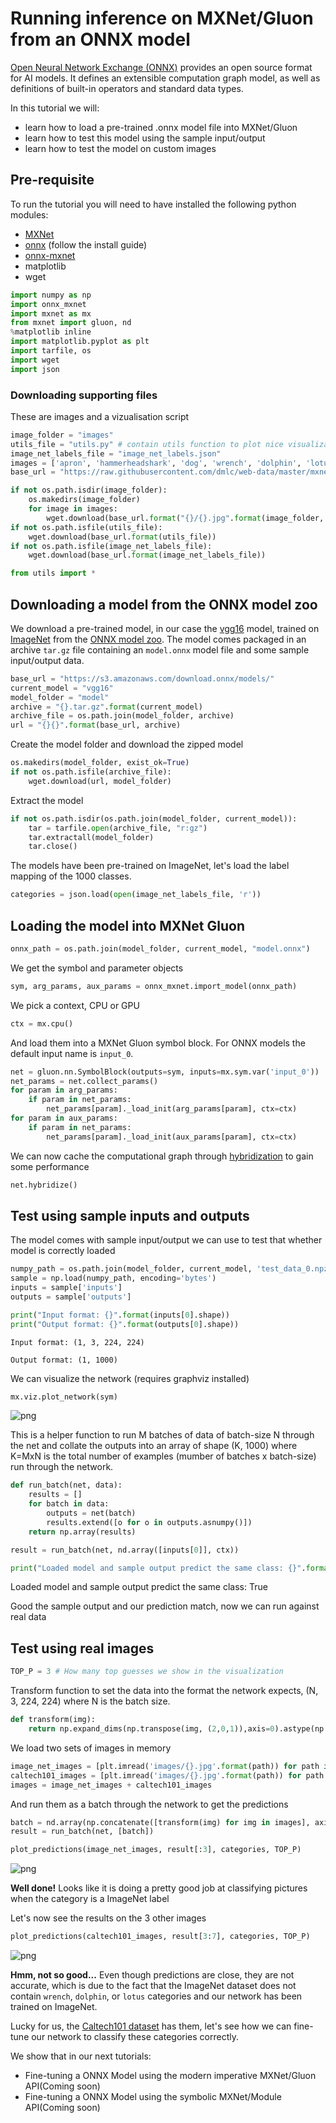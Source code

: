 
# Running inference on MXNet/Gluon from an ONNX model

[Open Neural Network Exchange (ONNX)](https://github.com/onnx/onnx) provides an open source format for AI models. It defines an extensible computation graph model, as well as definitions of built-in operators and standard data types.

In this tutorial we will:
    
- learn how to load a pre-trained .onnx model file into MXNet/Gluon
- learn how to test this model using the sample input/output
- learn how to test the model on custom images

## Pre-requisite

To run the tutorial you will need to have installed the following python modules:
- [MXNet](http://mxnet.incubator.apache.org/install/index.html)
- [onnx](https://github.com/onnx/onnx) (follow the install guide)
- [onnx-mxnet](https://github.com/onnx/onnx-mxnet)
- matplotlib
- wget


```python
import numpy as np
import onnx_mxnet
import mxnet as mx
from mxnet import gluon, nd
%matplotlib inline
import matplotlib.pyplot as plt
import tarfile, os
import wget
import json
```

### Downloading supporting files
These are images and a vizualisation script


```python
image_folder = "images"
utils_file = "utils.py" # contain utils function to plot nice visualization
image_net_labels_file = "image_net_labels.json"
images = ['apron', 'hammerheadshark', 'dog', 'wrench', 'dolphin', 'lotus']
base_url = "https://raw.githubusercontent.com/dmlc/web-data/master/mxnet/doc/tutorials/onnx/{}?raw=true"

if not os.path.isdir(image_folder):
    os.makedirs(image_folder)
    for image in images:
        wget.download(base_url.format("{}/{}.jpg".format(image_folder, image)), image_folder)
if not os.path.isfile(utils_file):
    wget.download(base_url.format(utils_file))       
if not os.path.isfile(image_net_labels_file):
    wget.download(base_url.format(image_net_labels_file))  
```


```python
from utils import *
```

## Downloading a model from the ONNX model zoo

We download a pre-trained model, in our case the [vgg16](https://arxiv.org/abs/1409.1556) model, trained on [ImageNet](http://www.image-net.org/) from the [ONNX model zoo](https://github.com/onnx/models). The model comes packaged in an archive `tar.gz` file containing an `model.onnx` model file and some sample input/output data.


```python
base_url = "https://s3.amazonaws.com/download.onnx/models/" 
current_model = "vgg16"
model_folder = "model"
archive = "{}.tar.gz".format(current_model)
archive_file = os.path.join(model_folder, archive)
url = "{}{}".format(base_url, archive)
```

Create the model folder and download the zipped model


```python
os.makedirs(model_folder, exist_ok=True)
if not os.path.isfile(archive_file):  
    wget.download(url, model_folder)
```

Extract the model


```python
if not os.path.isdir(os.path.join(model_folder, current_model)):
    tar = tarfile.open(archive_file, "r:gz")
    tar.extractall(model_folder)
    tar.close()
```

The models have been pre-trained on ImageNet, let's load the label mapping of the 1000 classes.


```python
categories = json.load(open(image_net_labels_file, 'r'))
```

## Loading the model into MXNet Gluon


```python
onnx_path = os.path.join(model_folder, current_model, "model.onnx")
```

We get the symbol and parameter objects


```python
sym, arg_params, aux_params = onnx_mxnet.import_model(onnx_path)
```

We pick a context, CPU or GPU


```python
ctx = mx.cpu()
```

And load them into a MXNet Gluon symbol block. For ONNX models the default input name is `input_0`.


```python
net = gluon.nn.SymbolBlock(outputs=sym, inputs=mx.sym.var('input_0'))
net_params = net.collect_params()
for param in arg_params:
    if param in net_params:
        net_params[param]._load_init(arg_params[param], ctx=ctx)
for param in aux_params:
    if param in net_params:
        net_params[param]._load_init(aux_params[param], ctx=ctx)
```

We can now cache the computational graph through [hybridization](https://mxnet.incubator.apache.org/tutorials/gluon/hybrid.html) to gain some performance



```python
net.hybridize()
```

## Test using sample inputs and outputs
The model comes with sample input/output we can use to test that whether model is correctly loaded


```python
numpy_path = os.path.join(model_folder, current_model, 'test_data_0.npz')
sample = np.load(numpy_path, encoding='bytes')
inputs = sample['inputs']
outputs = sample['outputs']
```


```python
print("Input format: {}".format(inputs[0].shape))
print("Output format: {}".format(outputs[0].shape))
```

`Input format: (1, 3, 224, 224)` <!--notebook-skip-line-->


`Output format: (1, 1000)` <!--notebook-skip-line-->
    


We can visualize the network (requires graphviz installed)


```python
mx.viz.plot_network(sym)
```




![png](https://raw.githubusercontent.com/dmlc/web-data/master/mxnet/doc/tutorials/onnx/network.png?raw=true)<!--notebook-skip-line-->



This is a helper function to run M batches of data of batch-size N through the net and collate the outputs into an array of shape (K, 1000) where K=MxN is the total number of examples (mumber of batches x batch-size) run through the network.


```python
def run_batch(net, data):
    results = []
    for batch in data:
        outputs = net(batch)
        results.extend([o for o in outputs.asnumpy()])
    return np.array(results)
```


```python
result = run_batch(net, nd.array([inputs[0]], ctx))
```


```python
print("Loaded model and sample output predict the same class: {}".format(np.argmax(result) == np.argmax(outputs[0])))
```

Loaded model and sample output predict the same class: True <!--notebook-skip-line-->


Good the sample output and our prediction match, now we can run against real data

## Test using real images


```python
TOP_P = 3 # How many top guesses we show in the visualization
```


Transform function to set the data into the format the network expects, (N, 3, 224, 224) where N is the batch size.


```python
def transform(img):
    return np.expand_dims(np.transpose(img, (2,0,1)),axis=0).astype(np.float32)
```


We load two sets of images in memory


```python
image_net_images = [plt.imread('images/{}.jpg'.format(path)) for path in ['apron', 'hammerheadshark','dog']]
caltech101_images = [plt.imread('images/{}.jpg'.format(path)) for path in ['wrench', 'dolphin','lotus']]
images = image_net_images + caltech101_images
```

And run them as a batch through the network to get the predictions

```python
batch = nd.array(np.concatenate([transform(img) for img in images], axis=0), ctx=ctx)
result = run_batch(net, [batch])
```


```python
plot_predictions(image_net_images, result[:3], categories, TOP_P)
```


![png](https://raw.githubusercontent.com/dmlc/web-data/master/mxnet/doc/tutorials/onnx/imagenet.png?raw=true)<!--notebook-skip-line-->


**Well done!** Looks like it is doing a pretty good job at classifying pictures when the category is a ImageNet label

Let's now see the results on the 3 other images


```python
plot_predictions(caltech101_images, result[3:7], categories, TOP_P)
```


![png](https://raw.githubusercontent.com/dmlc/web-data/master/mxnet/doc/tutorials/onnx/caltech101.png?raw=true)<!--notebook-skip-line-->


**Hmm, not so good...**  Even though predictions are close, they are not accurate, which is due to the fact that the ImageNet dataset does not contain `wrench`, `dolphin`, or `lotus` categories and our network has been trained on ImageNet.

Lucky for us, the [Caltech101 dataset](http://www.vision.caltech.edu/Image_Datasets/Caltech101/) has them, let's see how we can fine-tune our network to classify these categories correctly.

We show that in our next tutorials:

- Fine-tuning a ONNX Model using the modern imperative MXNet/Gluon API(Coming soon)
- Fine-tuning a ONNX Model using the symbolic MXNet/Module API(Coming soon)
    
<!-- INSERT SOURCE DOWNLOAD BUTTONS -->
